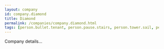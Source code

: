 ```yaml
---
layout: company
id: company.diamond
title: Diamond
permalink: /companies/company.diamond.html
tags: [person.bullet.tenant, person.pause.stairs, person.tower.sail, person.husband.country, person.address.text, person.car.defy, person.muscle.jar, person.manage.debate, person.grab.tube, person.drive.hat, person.fault.stumble]
---
```


Company details...